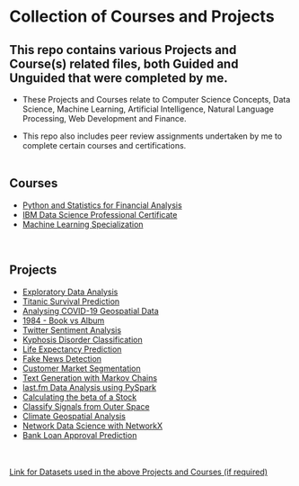 # Collection of Courses and Projects


## This repo contains various Projects and Course(s) related files, both Guided and Unguided that were completed by me.

- These Projects and Courses relate to Computer Science Concepts, Data Science, Machine Learning, Artificial Intelligence, Natural Language Processing, Web Development and Finance. 

- This repo also includes peer review assignments undertaken by me to complete certain courses and certifications. 
<br><br>
## Courses

- [Python and Statistics for Financial Analysis](https://github.com/realgauravmehta/Collection-of-Projects/tree/0507bc3eebd32ad685650cda3960db0d7c7b626c/Course%2001.%20Python%20and%20Statistics%20for%20Financial%20Analysis)
- [IBM Data Science Professional Certificate](https://github.com/realgauravmehta/Collection-of-Projects/tree/0507bc3eebd32ad685650cda3960db0d7c7b626c/Course%2002.%20IBM%20Data%20Science%20Professional%20Certificate)
- [Machine Learning Specialization](https://github.com/realgauravmehta/Collection-of-Projects/tree/0507bc3eebd32ad685650cda3960db0d7c7b626c/Course%2003.%20Machine%20Learning%20Specialization)

<br>

## Projects

- [Exploratory Data Analysis](https://github.com/realgauravmehta/Collection-of-Projects/tree/0507bc3eebd32ad685650cda3960db0d7c7b626c/Project%2001.%20Exploratory%20Data%20Analysis)
- [Titanic Survival Prediction](https://github.com/realgauravmehta/Collection-of-Projects/tree/0507bc3eebd32ad685650cda3960db0d7c7b626c/Project%2002.%20Titanic%20Survival%20Prediction)
- [Analysing COVID-19 Geospatial Data](https://github.com/realgauravmehta/Collection-of-Projects/tree/0507bc3eebd32ad685650cda3960db0d7c7b626c/Project%2003.%20Analysing%20COVID-19%20Geospatial%20Data)
- [1984 - Book vs Album](https://github.com/realgauravmehta/Collection-of-Projects/tree/0507bc3eebd32ad685650cda3960db0d7c7b626c/Project%2004.%201984%20-%20Book%20vs%20Album)
- [Twitter Sentiment Analysis](https://github.com/realgauravmehta/Collection-of-Projects/tree/0507bc3eebd32ad685650cda3960db0d7c7b626c/Project%2005.%20Twitter%20Sentiment%20Analysis)
- [Kyphosis Disorder Classification](https://github.com/realgauravmehta/Collection-of-Projects/tree/0507bc3eebd32ad685650cda3960db0d7c7b626c/Project%2006.%20Kyphosis%20Disorder%20Classification)
- [Life Expectancy Prediction](https://github.com/realgauravmehta/Collection-of-Projects/tree/0507bc3eebd32ad685650cda3960db0d7c7b626c/Project%2007.%20Life%20Expectancy%20Prediction)
- [Fake News Detection](https://github.com/realgauravmehta/Collection-of-Projects/tree/0507bc3eebd32ad685650cda3960db0d7c7b626c/Project%2008.%20Fake%20News%20Detection)
- [Customer Market Segmentation](https://github.com/realgauravmehta/Collection-of-Projects/tree/0507bc3eebd32ad685650cda3960db0d7c7b626c/Project%2009.%20Customer%20Market%20Segmentation)
- [Text Generation with Markov Chains](https://github.com/realgauravmehta/Collection-of-Projects/tree/0507bc3eebd32ad685650cda3960db0d7c7b626c/Project%2010.%20Text%20Generation%20with%20Markov%20Chains)
- [last.fm Data Analysis using PySpark](https://github.com/realgauravmehta/Collection-of-Projects/tree/0507bc3eebd32ad685650cda3960db0d7c7b626c/Project%2011.%20last.fm%20Data%20Analysis%20using%20PySpark)
- [Calculating the beta of a Stock](https://github.com/realgauravmehta/Collection-of-Projects/tree/0507bc3eebd32ad685650cda3960db0d7c7b626c/Project%2012.%20Calculating%20the%20beta%20of%20a%20Stock)
- [Classify Signals from Outer Space](https://github.com/realgauravmehta/Collection-of-Projects/tree/0507bc3eebd32ad685650cda3960db0d7c7b626c/Project%2013.%20Classify%20Signals%20from%20Outer%20Space)
- [Climate Geospatial Analysis](https://github.com/realgauravmehta/Collection-of-Projects/tree/0507bc3eebd32ad685650cda3960db0d7c7b626c/Project%2014.%20Climate%20Geospatial%20Analysis)
- [Network Data Science with NetworkX](https://github.com/realgauravmehta/Collection-of-Projects/tree/0507bc3eebd32ad685650cda3960db0d7c7b626c/Project%2015.%20Network%20Data%20Science%20with%20NetworkX)
- [Bank Loan Approval Prediction](https://github.com/realgauravmehta/Collection-of-Projects/tree/0507bc3eebd32ad685650cda3960db0d7c7b626c/Project%2016.%20Bank%20Loan%20Approval%20Prediction)

<br>
<br>
<a href = "https://drive.proton.me/urls/VPH1JWP3C0#PB7czEUhwkix">  Link for Datasets used in the above Projects and Courses (if required) </a>


<br>